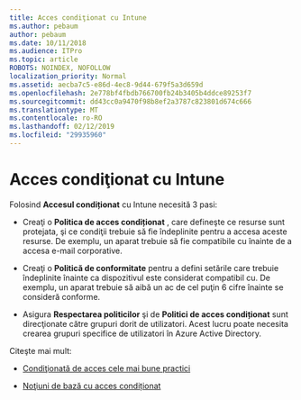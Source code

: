 ```yaml
---
title: Acces condiţionat cu Intune
ms.author: pebaum
author: pebaum
ms.date: 10/11/2018
ms.audience: ITPro
ms.topic: article
ROBOTS: NOINDEX, NOFOLLOW
localization_priority: Normal
ms.assetid: aecba7c5-e86d-4ec8-9d44-679f5a3d659d
ms.openlocfilehash: 2e778bf4fbdb766700fb24b3405b4ddce89253f7
ms.sourcegitcommit: dd43cc0a9470f98b8ef2a3787c823801d674c666
ms.translationtype: MT
ms.contentlocale: ro-RO
ms.lasthandoff: 02/12/2019
ms.locfileid: "29935960"
---
```

# <a name="conditional-access-with-intune"></a>Acces condiţionat cu Intune

Folosind **Accesul condiționat** cu Intune necesită 3 pasi: 
  
- Creaţi o **Politica de acces condiționat** , care defineşte ce resurse sunt protejata, şi ce condiţii trebuie să fie îndeplinite pentru a accesa aceste resurse. De exemplu, un aparat trebuie să fie compatibile cu înainte de a accesa e-mail corporative. 
    
- Creaţi o **Politică de conformitate** pentru a defini setările care trebuie îndeplinite înainte ca dispozitivul este considerat compatibil cu. De exemplu, un aparat trebuie să aibă un ac de cel puţin 6 cifre înainte se consideră conforme. 
    
- Asigura **Respectarea politicilor** şi de **Politici de acces condiționat** sunt direcţionate către grupuri dorit de utilizatori. Acest lucru poate necesita crearea grupuri specifice de utilizatori în Azure Active Directory. 
    
Citeşte mai mult:
  
- [Condiţionată de acces cele mai bune practici](https://docs.microsoft.com/azure/active-directory/conditional-access/best-practices)
    
- [Noţiuni de bază cu acces condiționat](https://docs.microsoft.com/azure/active-directory/active-directory-conditional-access-azure-portal-get-started)
    


